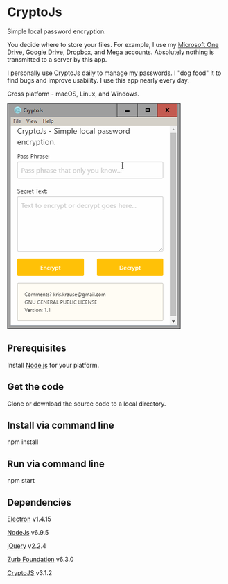 # CryptoJs
Simple local password encryption.

You decide where to store your files.  For example, I use my [Microsoft One Drive](http://onedrive.live.com/), [Google Drive](https://www.google.com/drive), [Dropbox](https://www.dropbox.com/), and [Mega](https://mega.nz/) accounts.  Absolutely nothing is transmitted to a server by this app.

I personally use CryptoJs daily to manage my passwords.  I "dog food" it to find bugs and improve usability.  I use this app nearly every day.

Cross platform - macOS, Linux, and Windows.

![Screenshot](https://github.com/dragthor/cryptojs/blob/master/screenshots/screenshot.png?raw=true)

## Prerequisites 
Install [Node.js](https://nodejs.org/en/) for your platform.

## Get the code
Clone or download the source code to a local directory.

## Install via command line
npm install

## Run via command line
npm start

## Dependencies

[Electron](http://electron.atom.io/) v1.4.15

[NodeJs](https://nodejs.org) v6.9.5

[jQuery](http://jquery.com/) v2.2.4

[Zurb Foundation](http://foundation.zurb.com/) v6.3.0

[CryptoJS](https://code.google.com/archive/p/crypto-js/) v3.1.2
